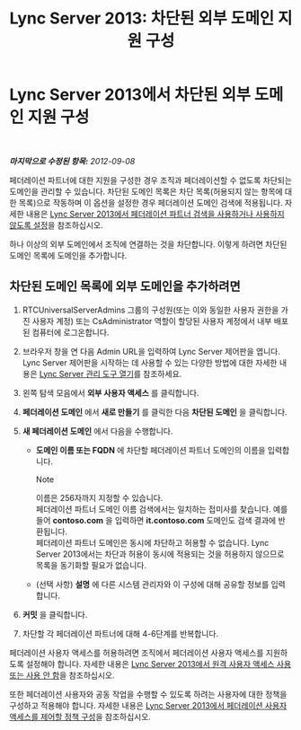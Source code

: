 ﻿---
title: 'Lync Server 2013: 차단된 외부 도메인 지원 구성'
TOCTitle: 차단된 외부 도메인 지원 구성
ms:assetid: 49103138-e1ab-42bf-91aa-57cf23bbf260
ms:mtpsurl: https://technet.microsoft.com/ko-kr/library/JJ619176(v=OCS.15)
ms:contentKeyID: 49303526
ms.date: 08/10/2015
mtps_version: v=OCS.15
ms.translationtype: HT
---

# Lync Server 2013에서 차단된 외부 도메인 지원 구성

 

_**마지막으로 수정된 항목:** 2012-09-08_

페더레이션 파트너에 대한 지원을 구성한 경우 조직과 페더레이션할 수 없도록 차단되는 도메인을 관리할 수 있습니다. 차단된 도메인 목록은 차단 목록(허용되지 않는 항목에 대한 목록)으로 작동하며 이 옵션을 설정한 경우 페더레이션 도메인 검색에 적용됩니다. 자세한 내용은 [Lync Server 2013에서 페더레이션 파트너 검색을 사용하거나 사용하지 않도록 설정](lync-server-2013-enable-or-disable-discovery-of-federation-partners.md)을 참조하십시오.

하나 이상의 외부 도메인에서 조직에 연결하는 것을 차단합니다. 이렇게 하려면 차단된 도메인 목록에 도메인을 추가합니다.

## 차단된 도메인 목록에 외부 도메인을 추가하려면

1.  RTCUniversalServerAdmins 그룹의 구성원(또는 이와 동일한 사용자 권한을 가진 사용자 계정) 또는 CsAdministrator 역할이 할당된 사용자 계정에서 내부 배포된 컴퓨터에 로그온합니다.

2.  브라우저 창을 연 다음 Admin URL을 입력하여 Lync Server 제어판을 엽니다. Lync Server 제어판을 시작하는 데 사용할 수 있는 다양한 방법에 대한 자세한 내용은 [Lync Server 관리 도구 열기](lync-server-2013-open-lync-server-administrative-tools.md)를 참조하세요.

3.  왼쪽 탐색 모음에서 **외부 사용자 액세스** 를 클릭합니다.

4.  **페더레이션 도메인** 에서 **새로 만들기** 를 클릭한 다음 **차단된 도메인** 을 클릭합니다.

5.  **새 페더레이션 도메인** 에서 다음을 수행합니다.
    
      - **도메인 이름 또는 FQDN** 에 차단할 페더레이션 파트너 도메인의 이름을 입력합니다.
        

        > [!NOTE]
        > 이름은 256자까지 지정할 수 있습니다.<BR>페더레이션 파트너 도메인 이름 검색에서는 일치하는 접미사를 찾습니다. 예를 들어 <STRONG>contoso.com</STRONG> 을 입력하면 <STRONG>it.contoso.com</STRONG> 도메인도 검색 결과에 반환됩니다.<BR>페더레이션 파트너 도메인은 동시에 차단하고 허용할 수 없습니다. Lync Server 2013에서는 차단과 허용이 동시에 적용되는 것을 허용하지 않으므로 목록을 동기화할 필요가 없습니다.

    
      - (선택 사항) **설명** 에 다른 시스템 관리자와 이 구성에 대해 공유할 정보를 입력합니다.

6.  **커밋** 을 클릭합니다.

7.  차단할 각 페더레이션 파트너에 대해 4-6단계를 반복합니다.

페더레이션 사용자 액세스를 허용하려면 조직에서 페더레이션 사용자 액세스를 지원하도록 설정해야 합니다. 자세한 내용은 [Lync Server 2013에서 원격 사용자 액세스 사용 또는 사용 안 함](lync-server-2013-enable-or-disable-remote-user-access.md)을 참조하십시오.

또한 페더레이션 사용자와 공동 작업을 수행할 수 있도록 하려는 사용자에 대한 정책을 구성하고 적용해야 합니다. 자세한 내용은 [Lync Server 2013에서 페더레이션 사용자 액세스를 제어할 정책 구성](lync-server-2013-configure-policies-to-control-federated-user-access.md)을 참조하십시오.

